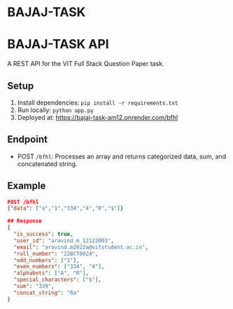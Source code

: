 # BAJAJ-TASK

# BAJAJ-TASK API
A REST API for the VIT Full Stack Question Paper task.

## Setup
1. Install dependencies: `pip install -r requirements.txt`
2. Run locally: `python app.py`
3. Deployed at: https://bajaj-task-am12.onrender.com/bfhl

## Endpoint
- POST `/bfhl`: Processes an array and returns categorized data, sum, and concatenated string.

## Example
```json
POST /bfhl
{"data": ["a","1","334","4","R","$"]}

## Response
{
  "is_success": true,
  "user_id": "aravind_m_12122003",
  "email": "aravind.m2022a@vitstudent.ac.in",
  "roll_number": "22BCT0024",
  "odd_numbers": ["1"],
  "even_numbers": ["334", "4"],
  "alphabets": ["A", "R"],
  "special_characters": ["$"],
  "sum": "339",
  "concat_string": "Ra"
}
